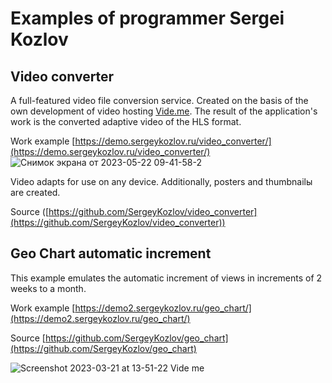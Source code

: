 # Examples of programmer Sergei Kozlov

## Video converter

A full-featured video file conversion service. Created on the basis of the own development of video hosting [Vide.me](https://vide.me).
The result of the application's work is the converted adaptive video of the HLS format.

Work example
[https://demo.sergeykozlov.ru/video_converter/](https://demo.sergeykozlov.ru/video_converter/)
![Снимок экрана от 2023-05-22 09-41-58-2](https://github.com/SergeyKozlov/video_converter/assets/1781376/ffbe1243-2e65-48c6-8f18-1b3154c2b9a3)


Video adapts for use on any device.
Additionally, posters and thumbnailы are created.

Source
([https://github.com/SergeyKozlov/video_converter](https://github.com/SergeyKozlov/video_converter)) 


## Geo Chart automatic increment

This example emulates the automatic increment of views in increments of 2 weeks to a month.

Work example
[https://demo2.sergeykozlov.ru/geo_chart/](https://demo2.sergeykozlov.ru/geo_chart/)

Source
[https://github.com/SergeyKozlov/geo_chart](https://github.com/SergeyKozlov/geo_chart)

![Screenshot 2023-03-21 at 13-51-22 Vide me](https://user-images.githubusercontent.com/1781376/226595930-de538afc-256d-487a-83c6-48beb91c6c9e.png)
